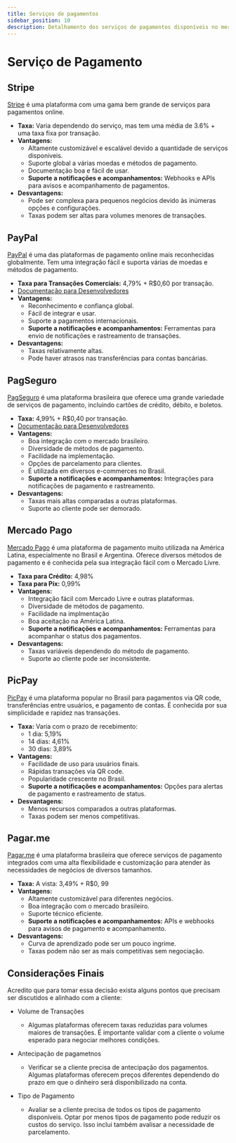 ```yaml
---
title: Serviços de pagamentos
sidebar_position: 10
description: Detalhamento dos serviços de pagamentos disponíveis no mercado, que poderiamos usar no nosso projeto.
---
```



# Serviço de Pagamento

## Stripe
[Stripe](https://stripe.com/en-mx) é uma plataforma com uma gama bem grande de serviços para pagamentos online.

- **Taxa:** Varia dependendo do serviço, mas tem uma média de 3.6% + uma taxa fixa por transação.
- **Vantagens:**
  - Altamente customizável e escalável devido a quantidade de serviços disponiveis.
  - Suporte global a várias moedas e métodos de pagamento.
  - Documentação boa e fácil de usar.
  - **Suporte a notificações e acompanhamentos:** Webhooks e APIs para avisos e acompanhamento de pagamentos.
- **Desvantagens:**
  - Pode ser complexa para pequenos negócios devido às inúmeras opções e configurações.
  - Taxas podem ser altas para volumes menores de transações.

## PayPal
[PayPal](https://www.paypal.com/pt/business/payment-for-services) é uma das plataformas de pagamento online mais reconhecidas globalmente. Tem uma integração fácil e suporta várias de moedas e métodos de pagamento.

- **Taxa para Transações Comerciais:** 4,79% + R$0,60 por transação.
- [Documentação para Desenvolvedores](https://developer.paypal.com/home/?_ga=2.239191491.1961640710.1720488914-892885593.1720488914)
- **Vantagens:**
  - Reconhecimento e confiança global.
  - Fácil de integrar e usar.
  - Suporte a pagamentos internacionais.
  - **Suporte a notificações e acompanhamentos:** Ferramentas para envio de notificações e rastreamento de transações.
- **Desvantagens:**
  - Taxas relativamente altas.
  - Pode haver atrasos nas transferências para contas bancárias.

## PagSeguro
[PagSeguro](https://pagseguro.uol.com.br/para-seu-negocio/online/) é uma plataforma brasileira que oferece uma grande variedade de serviços de pagamento, incluindo cartões de crédito, débito, e boletos.

- **Taxa:** 4,99% + R$0,40 por transação.
- [Documentação para Desenvolvedores](https://dev.pagbank.uol.com.br/)
- **Vantagens:**
  - Boa integração com o mercado brasileiro.
  - Diversidade de métodos de pagamento.
  - Facilidade na implementação.
  - Opções de parcelamento para clientes.
  - É utilizada em diversos e-commerces no Brasil.
  - **Suporte a notificações e acompanhamentos:** Integrações para notificações de pagamento e rastreamento.
- **Desvantagens:**
  - Taxas mais altas comparadas a outras plataformas.
  - Suporte ao cliente pode ser demorado.

## Mercado Pago
[Mercado Pago](https://www.mercadopago.com.br/ferramentas-para-vender/check-out) é uma plataforma de pagamento muito utilizada na América Latina, especialmente no Brasil e Argentina. Oferece diversos métodos de pagamento e é conhecida pela sua integração fácil com o Mercado Livre.

- **Taxa para Crédito:** 4,98%
- **Taxa para Pix:** 0,99%
- **Vantagens:**
  - Integração fácil com Mercado Livre e outras plataformas.
  - Diversidade de métodos de pagamento.
  - Facilidade na implmentação
  - Boa aceitação na América Latina.
  - **Suporte a notificações e acompanhamentos:** Ferramentas para acompanhar o status dos pagamentos.
- **Desvantagens:**
  - Taxas variáveis dependendo do método de pagamento.
  - Suporte ao cliente pode ser inconsistente.

## PicPay
[PicPay](https://picpay.com/plataforma-para-receber-pagamentos-online) é uma plataforma popular no Brasil para pagamentos via QR code, transferências entre usuários, e pagamento de contas. É conhecida por sua simplicidade e rapidez nas transações.

- **Taxa:** Varia com o prazo de recebimento:
  - 1 dia: 5,19%
  - 14 dias: 4,61%
  - 30 dias: 3,89%
- **Vantagens:**
  - Facilidade de uso para usuários finais.
  - Rápidas transações via QR code.
  - Popularidade crescente no Brasil.
  - **Suporte a notificações e acompanhamentos:** Opções para alertas de pagamento e rastreamento de status.
- **Desvantagens:**
  - Menos recursos comparados a outras plataformas.
  - Taxas podem ser menos competitivas.

## Pagar.me
[Pagar.me](https://pagar.me/ofertas/?utm_source=google&utm_medium=cpc&utm_campaign=search_generica_bp&utm_content=gateway_de_pagamento&origin=search&media=google&type=pago&campaign=13911926808&ad_group=125370285323&ad=583531115279&theme=gateway%20de%20pagamento&gad_source=1&gclid=CjwKCAjwnK60BhA9EiwAmpHZw_D87jFeAjmUEK3Tbwapx_BsxFq4f_yUPo2z6j4ZTcRocrukSLhgCxoC9rUQAvD_BwE) é uma plataforma brasileira que oferece serviços de pagamento integrados com uma alta flexibilidade e customização para atender às necessidades de negócios de diversos tamanhos.

- **Taxa:** A vista: 3,49% + R$0, 99
- **Vantagens:**
  - Altamente customizável para diferentes negócios.
  - Boa integração com o mercado brasileiro.
  - Suporte técnico eficiente.
  - **Suporte a notificações e acompanhamentos:** APIs e webhooks para avisos de pagamento e acompanhamento.
- **Desvantagens:**
  - Curva de aprendizado pode ser um pouco ingrime.
  - Taxas podem não ser as mais competitivas sem negociação.

## Considerações Finais

Acredito que para tomar essa decisão exista alguns pontos que precisam ser discutidos e alinhado com a cliente:

- Volume de Transações
  - Algumas plataformas oferecem taxas reduzidas para volumes maiores de transações. É importante validar com a cliente o volume esperado para negociar melhores condições.

- Antecipação de pagametnos
  - Verificar se a cliente precisa de antecipação dos pagamentos. Algumas plataformas oferecem preços diferentes dependendo do prazo em que o dinheiro será disponibilizado na conta.

- Tipo de Pagamento
  - Avaliar se a cliente precisa de todos os tipos de pagamento disponíveis. Optar por menos tipos de pagamento pode reduzir os custos do serviço. Isso inclui também avalisar a necessidade de parcelamento.
